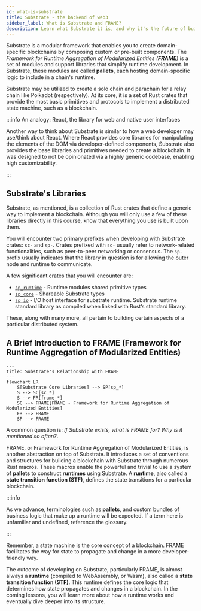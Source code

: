 ```yaml
---
id: what-is-substrate
title: Substrate - the backend of web3
sidebar_label: What is Substrate and FRAME?
description: Learn what Substrate it is, and why it's the future of building infrastructure in web3.
---
```


Substrate is a modular framework that enables you to create domain-specific blockchains by composing custom or pre-built components.  The *Framework for Runtime Aggregation of Modularized Entities (**FRAME**)* is a set of modules and support libraries that simplify runtime development.  In Substrate, these modules are called **pallets**, each hosting domain-specific logic to include in a chain's runtime.

Substrate may be utilized to create a solo chain and parachain for a relay chain like Polkadot (respectively).  At its core, it is a set of Rust crates that provide the most basic primitives and protocols to implement a distributed state machine, such as a blockchain.

:::info An analogy: React, the library for web and native user interfaces

Another way to think about Substrate is similar to how a web developer may use/think about React.  Where React provides core libraries for manipulating the elements of the DOM via developer-defined components, Substrate also provides the base libraries and primitives needed to create a blockchain.  It was designed to not be opinionated via a highly generic codebase, enabling high customizability.

:::

## Substrate's Libraries

Substrate, as mentioned, is a collection of Rust crates that define a generic way to implement a blockchain.  Although you will only use a few of these libraries directly in this course, know that everything you use is built upon them. 

You will encounter two primary prefixes when developing with Substrate crates: `sc-` and `sp-`.  Crates prefixed with `sc-` usually refer to network-related functionalities, such as peer-to-peer networking or consensus.  The `sp-` prefix usually indicates that the library in question is for allowing the outer node and runtime to communicate. 

 A few significant crates that you will encounter are: 

- [`sp_runtime`](https://crates.parity.io/sp_runtime/index.html) - Runtime modules shared primitive types
- [`sp_core`](https://crates.parity.io/sp_core/index.html) - Shareable Substrate types
- [`sp_io`](https://crates.parity.io/sp_io/index.html) - I/O host interface for substrate runtime. Substrate runtime standard library as compiled when linked with Rust’s standard library.

These, along with many more, all pertain to building certain aspects of a particular distributed system.

## A Brief Introduction to FRAME (Framework for Runtime Aggregation of Modularized Entities)

```mermaid
---
title: Substrate's Relationship with FRAME
---
flowchart LR
    S[Substrate Core Libraries] --> SP[sp_*]
    S --> SC[sc_*]
    S --> FR[frame_*]
    SC --> FRAME[FRAME - Framework for Runtime Aggregation of Modularized Entities]
    FR --> FRAME
    SP --> FRAME
```

A common question is: _If Substrate exists, what is FRAME for?  Why is it mentioned so often?_.

FRAME, or Framework for Runtime Aggregation of Modularized Entities, is another abstraction on top of Substrate.  It introduces a set of conventions and structures for building a blockchain with Substrate through numerous Rust macros.  These macros enable the powerful and trivial to use a system of **pallets** to construct **runtimes** using Substrate.  A **runtime**, also called a **state transition function (STF)**, defines the state transitions for a particular blockchain.  

:::info

As we advance, terminologies such as **pallets**, and custom bundles of business logic that make up a runtime will be expected.  If a term here is unfamiliar and undefined, reference the glossary.

:::

Remember, a state machine is the core concept of a blockchain.  FRAME facilitates the way for state to propagate and change in a more developer-friendly way.

The outcome of developing on Substrate, particularly FRAME, is almost always a **runtime** (compiled to WebAssembly, or Wasm), also called a **state transition function (STF)**.  This runtime defines the core logic that determines how state propagates and changes in a blockchain.  In the coming lessons, you will learn more about how a runtime works and eventually dive deeper into its structure.